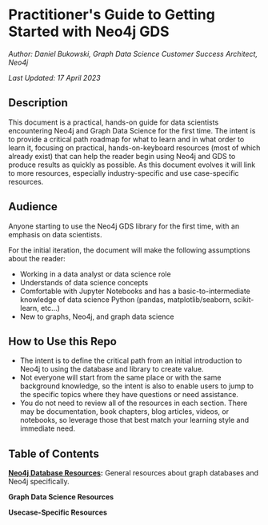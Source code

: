 # Practitioner's Guide to Getting Started with Neo4j GDS
*Author: Daniel Bukowski, Graph Data Science Customer Success Architect, Neo4j*

*Last Updated: 17 April 2023*


## Description
This document is a practical, hands-on guide for data scientists encountering Neo4j and Graph Data Science for the first time. 
The intent is to provide a critical path roadmap for what to learn and in what order to learn it, focusing on practical, hands-on-keyboard resources (most of which already exist) that can help the reader begin using Neo4j and GDS to produce results as quickly as possible. 
As this document evolves it will link to more resources, especially industry-specific and use case-specific resources. 

## Audience
Anyone starting to use the Neo4j GDS library for the first time, with an emphasis on data scientists.

For the initial iteration, the document will make the following assumptions about the reader:
* Working in a data analyst or data science role
* Understands of data science concepts 
* Comfortable with Jupyter Notebooks and has a basic-to-intermediate knowledge of data science Python (pandas, matplotlib/seaborn, scikit-learn, etc…) 
* New to graphs, Neo4j, and graph data science 

## How to Use this Repo
* The intent is to define the critical path from an initial introduction to Neo4j to using the database and library to create value. 
* Not everyone will start from the same place or with the same background knowledge, so the intent is also to enable users to jump to the specific topics where they have questions or need assistance. 
* You do not need to review all of the resources in each section. There may be documentation, book chapters, blog articles, videos, or notebooks, so leverage those that best match your learning style and immediate need. 

## Table of Contents
**[Neo4j Database Resources](https://github.com/danb-neo4j/gds-guide/blob/main/neo4j-resources.md):** General resources about graph databases and Neo4j specifically.

**Graph Data Science Resources**

**Usecase-Specific Resources**
